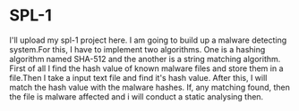 # SPL-1
I'll upload my spl-1 project here. I am going to build up a malware detecting system.For this,
I have to implement two algorithms. One is a hashing algorithm named SHA-512 and the another is a string 
matching algorithm. First of all I find the hash value of known malware files and store them in a file.Then I
take a input text file and find it's hash value. After this, I will match the hash value with the malware hashes.
If, any matching found, then the file is malware affected and i will conduct a static analysing then.
